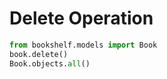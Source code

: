 # Delete Operation

```python
from bookshelf.models import Book
book.delete()
Book.objects.all()
```
